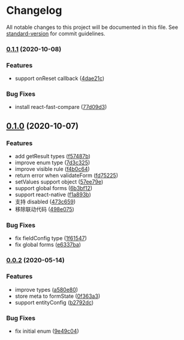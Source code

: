 # Changelog

All notable changes to this project will be documented in this file. See [standard-version](https://github.com/conventional-changelog/standard-version) for commit guidelines.

### [0.1.1](https://github.com/forsigner/entity-form/compare/v0.1.0...v0.1.1) (2020-10-08)


### Features

* support onReset callback ([4dae21c](https://github.com/forsigner/entity-form/commit/4dae21c61e75372a976c7fe4794b1831453a9450))


### Bug Fixes

* install react-fast-compare ([77d09d3](https://github.com/forsigner/entity-form/commit/77d09d39df607826fba66794f9ef9d2d7f6b4031))

## [0.1.0](https://github.com/forsigner/entity-form/compare/v0.0.2...v0.1.0) (2020-10-07)


### Features

* add getResult types ([f57487b](https://github.com/forsigner/entity-form/commit/f57487bf099a4ede69704cce2840cc16f923550c))
* improve enum type ([7d3c325](https://github.com/forsigner/entity-form/commit/7d3c32563eef3a73789a2f0ad9ededeb9ac98a23))
* improve visible rule ([f4b0c64](https://github.com/forsigner/entity-form/commit/f4b0c64e568b6d672473bf262750715bbd8e2fe7))
* return error when validateForm ([fd75225](https://github.com/forsigner/entity-form/commit/fd7522540ebd7a3429f0fa2f2169c0b4a043daf4))
* setValues support object ([57ee79e](https://github.com/forsigner/entity-form/commit/57ee79ed27175578443fd0f6c18d959586cdc3f4))
* support global forms ([6b3bf12](https://github.com/forsigner/entity-form/commit/6b3bf126095ef39354aa3e3c4a16da71317db30c))
* support react-native ([f1a893b](https://github.com/forsigner/entity-form/commit/f1a893b27e2371a2f77a5c1cd4890bb739d4ffe8))
* 支持 disabled ([473c659](https://github.com/forsigner/entity-form/commit/473c659d6af66d3c28e908837df7b7ee57a59001))
* 移除联动代码 ([498e075](https://github.com/forsigner/entity-form/commit/498e075e7113ae374389afedf7c0c71a4c216c0f))


### Bug Fixes

* fix fieldConfig type ([1f61547](https://github.com/forsigner/entity-form/commit/1f615478bdd639f24e60346af92e3ca4a4fc42ff))
* fix global forms ([e6337ba](https://github.com/forsigner/entity-form/commit/e6337ba571cfd3b2b51a3c1a905c1bcee805c2f8))

### [0.0.2](https://github.com/forsigner/entity-form/compare/v0.0.1...v0.0.2) (2020-05-14)


### Features

* improve types ([a580e80](https://github.com/forsigner/entity-form/commit/a580e80916a1b9c8aa9615852ff73bcb5e99e6e7))
* store meta to formState ([0f363a3](https://github.com/forsigner/entity-form/commit/0f363a3f37dae6388416fb3404da386f3f99ef72))
* support entityConfig ([b2792dc](https://github.com/forsigner/entity-form/commit/b2792dc3b3c1276a87d8d688c451efaf62d01a14))


### Bug Fixes

* fix initial enum ([9e49c04](https://github.com/forsigner/entity-form/commit/9e49c04ed500f2f4daf79a72069b98cfb88d7496))
